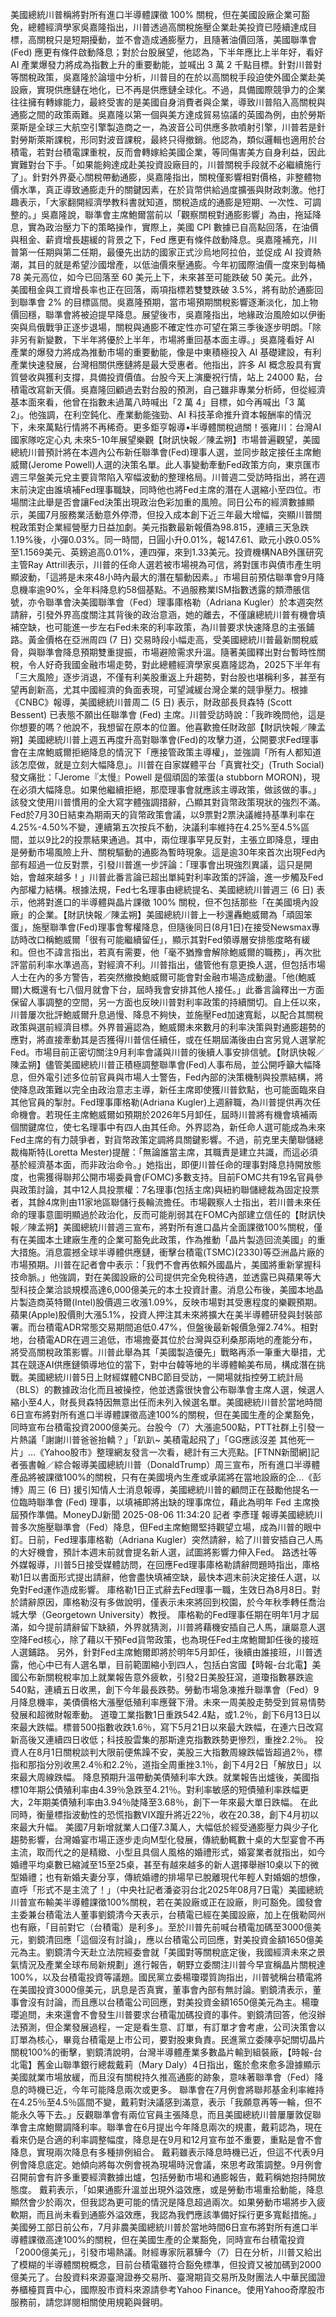 美國總統川普稱將對所有進口半導體課徵 100% 關稅，但在美國設廠企業可豁免，總體經濟學家吳嘉隆指出，川普透過高關稅施壓企業赴美投資已陸續達成目標，高關稅只是短期擾動，並不會造成通膨壓力，且隨著油價回落，美國聯準會 (Fed) 應更有條件啟動降息；對於台股展望，他認為，下半年應比上半年好，看好 AI 產業爆發力將成為指數上升的重要動能，並喊出 3 萬 2 千點目標。針對川普對等關稅政策，吳嘉隆於論壇中分析，川普目的在於以高關稅手段迫使外國企業赴美設廠，實現供應鏈在地化，已不再是供應鏈全球化。不過，具備國際競爭力的企業往往擁有轉嫁能力，最終受害的是美國自身消費者與企業，導致川普陷入高關稅與通膨之間的政策兩難。吳嘉隆以第一個與美方達成貿易協議的英國為例，由於勞斯萊斯是全球三大航空引擎製造商之一，為波音公司供應多款噴射引擎，川普若是針對勞斯萊斯課稅，形同對波音課稅，最終只得撤銷。他認為，類似邏輯也適用於台積電，若對台積電課重稅，反而會轉嫁給美國企業，等同傷害美方自身利益，因此實難對台下手。「如果能夠達成赴美投資設廠目的，川普關稅手段就不必繼續施行了」。針對外界憂心關稅帶動通膨，吳嘉隆指出，關稅僅影響相對價格，非整體物價水準，真正導致通膨走升的關鍵因素，在於貨幣供給過度擴張與財政刺激。他打趣表示，「大家翻開經濟學教科書就知道，關稅造成的通膨是短期、一次性、可調整的。」吳嘉隆說，聯準會主席鮑爾當前以「觀察關稅對通膨影響」為由，拖延降息，實為政治壓力下的策略操作，實際上，美國 CPI 數據已自高點回落，在油價與租金、薪資增長趨緩的背景之下，Fed 應更有條件啟動降息。吳嘉隆補充，川普第一任期與第二任期，最優先出訪的國家正式沙烏地阿拉伯，並促成 AI 投資熱潮，其目的就是希望沙國增產，以低油價來壓通膨。今年初國際油價一度來到每桶 78 美元高位，如今已回落至 60 美元上下，未來甚至可能跌破 50 美元。此外，美國租金與工資增長率也正在回落，兩項指標若雙雙跌破 3.5%，將有助於通膨回到聯準會 2% 的目標區間。吳嘉隆預期，當市場預期關稅影響逐漸淡化，加上物價回穩，聯準會將被迫提早降息。展望後市，吳嘉隆指出，地緣政治風險如以伊衝突與烏俄戰爭正逐步退場，關稅與通膨不確定性亦可望在第三季後逐步明朗。「除非另有新變數，下半年將優於上半年，市場將重回基本面主導。」吳嘉隆看好 AI 產業的爆發力將成為推動市場的重要動能，像是中東積極投入 AI 基礎建設，有利產業快速發展，台灣相關供應鏈將是最大受惠者。他指出，許多 AI 概念股具有實質營收與獲利支撐，具備投資價值。台股今天上演慶祝行情，站上 24000 點，台積電改寫新天價。吳嘉隆回顧過去對台股的預測，自己雖非專業分析師，但從經濟基本面來看，他曾在指數未過萬八時喊出「2 萬 4」目標，如今再喊出「3 萬 2」。他強調，在利空鈍化、產業動能強勁、AI 科技革命推升資本報酬率的情況下，未來萬點行情將不再稀奇。更多鉅亨報導•半導體關稅過關！張雍川：台灣AI國家隊吃定心丸 未來5-10年展望樂觀【財訊快報／陳孟朔】市場普遍觀望，美國總統川普預計將在本週內公布新任聯準會(Fed)理事人選，並同步敲定接任主席鮑威爾(Jerome Powell)人選的決策名單。此人事變動牽動Fed政策方向，東京匯市週三早盤美元兌主要貨幣陷入窄幅波動的整理格局。川普週二受訪時指出，將在週末前決定由誰填補Fed理事職缺，同時他也將Fed主席的潛在人選縮小至四位。市場關注此舉是否會讓Fed決策出現政治色彩加重的風險。同日公布的經濟數據顯示，美國7月服務業活動意外停滯，但投入成本創下近三年最大增幅，突顯川普關稅政策對企業經營壓力日益加劇。美元指數最新報價為98.815，連續三天急跌1.19%後，小彈0.03%。同一時間，日圓小升0.01%，報147.61、歐元小跌0.05%至1.1569美元、英鎊追高0.01%，連四彈，來到1.33美元。投資機構NAB外匯研究主管Ray Attrill表示，川普的任命人選若被市場視為可信，將對匯市與債市產生明顯波動，「這將是未來48小時內最大的潛在驅動因素。」市場目前預估聯準會9月降息機率逾90%，全年料降息約58個基點。不過服務業ISM指數透露的類滯脹信號，亦令聯準會決美國聯準會（Fed）理事庫格勒（Adriana Kugler）於本週突然請辭，引發外界高度關注其背後的政治意涵，她的離去，不僅讓總統川普有機會填補空缺，也可能進一步左右Fed未來的利率政策，為川普要求快速降息的主張鋪路。黃金價格在亞洲周四 (7 日) 交易時段小幅走高，受美國總統川普最新關稅威脅，與聯準會降息預期雙重提振，市場避險需求升溫。隨著美國釋出對台暫時性關稅，令人好奇我國金融市場走勢，對此總體經濟學家吳嘉隆認為，2025下半年有「三大風險」逐步消退，不僅有利美股重返上升趨勢，對台股也堪稱利多，甚至有望再創新高，尤其中國經濟的負面表現，可望減緩台灣企業的競爭壓力。根據《CNBC》報導，美國總統川普周二 (5 日) 表示，財政部長貝森特 (Scott Bessent) 已表態不願出任聯準會 (Fed) 主席。川普受訪時說：「我昨晚問他，這是你想要的嗎？他說不，我想留在原本的位置。他喜歡擔任財政部【財訊快報／陳孟朔】美國總統川普上週五再度升高對聯準會(Fed)的攻擊力道，公開要求Fed理事會在主席鮑威爾拒絕降息的情況下「應接管政策主導權」，並強調「所有人都知道該怎麼做，就是立刻大幅降息」。川普在自家媒體平台「真實社交」(Truth Social)發文痛批：「Jerome『太慢』Powell 是個頑固的笨蛋(a stubborn MORON)，現在必須大幅降息。如果他繼續拒絕，那麼理事會就應該主導政策，做該做的事。」該發文使用川普慣用的全大寫字體強調措辭，凸顯其對貨幣政策現狀的強烈不滿。Fed於7月30日結束為期兩天的貨幣政策會議，以9票對2票決議維持基準利率在4.25%-4.50%不變，連續第五次按兵不動，決議利率維持在4.25%至4.5%區間，並以9比2的投票結果通過。其中，兩位理事罕見反對，主張立即降息，理由是勞動市場風險上升、關稅驅動的通膨為暫時現象。這是逾30年來首次出現Fed內部有超過一位反對票，引發川普進一步評論：「理事會出現強烈異議，這只是開始，會越來越多！」川普此番言論已超出單純對利率政策的評論，進一步觸及Fed內部權力結構。根據法規，Fed七名理事由總統提名、美國總統川普週三 (6 日) 表示，他將對進口的半導體與晶片課徵 100% 關稅，但不包括那些「在美國境內設廠」的企業。【財訊快報／陳孟朔】美國總統川普上一秒還轟鮑威爾為「頑固笨蛋」，施壓聯準會(Fed)理事會奪權降息，但隨後同日(8月1日)在接受Newsmax專訪時改口稱鮑威爾「很有可能繼續留任」，顯示其對Fed領導層安排態度略有緩和。但也不諱言指出，若真有需要，他「毫不猶豫會解除鮑威爾的職務」，再次批評當前利率水準過高，對經濟不利。川普指出，儘管他有意更換人選，但包括市場人士在內的多方警告，若突然撤換鮑威爾可能會對金融市場造成動盪。「他(鮑威爾)大概還有七八個月就會下台，屆時我會安排其他人接任。」此番言論釋出一方面保留人事調整的空間，另一方面也反映川普對利率政策的持續關切。自上任以來，川普屢次批評鮑威爾升息過慢、降息不夠快，並施壓Fed加速寬鬆，以配合其關稅政策與選前經濟目標。外界普遍認為，鮑威爾未來數月的利率決策與對通膨趨勢的應對，將直接牽動其是否獲得川普信任續任，或在任期屆滿後由白宮另覓人選掌舵Fed。市場目前正密切關注9月利率會議與川普的後續人事安排信號。【財訊快報／陳孟朔】儘管美國總統川普正積極調整聯準會(Fed)人事布局，並公開呼籲大幅降息，但外電引述多位前官員與市場人士警告，Fed內部的決策機制與投票結構，將使降息政策難以完全由政治意志主導，新任主席即使獲川普欽點，也可能面臨來自其他官員的掣肘。Fed理事庫格勒(Adriana Kugler)上週辭職，為川普提供再次任命機會。若現任主席鮑威爾如預期於2026年5月卸任，屆時川普將有機會填補兩個關鍵席位，使七名理事中有四人由其任命。外界認為，新任命人選可能成為未來Fed主席的有力競爭者，對貨幣政策定調將具關鍵影響。不過，前克里夫蘭聯儲總裁梅斯特(Loretta Mester)提醒：「無論誰當主席，其職責是建立共識，而這必須基於經濟基本面，而非政治命令。」她指出，即便川普任命的理事對降息持開放態度，也需獲得聯邦公開市場委員會(FOMC)多數支持。目前FOMC共有19名官員參與政策討論，其中12人具投票權：7名理事(包括主席)與紐約聯儲總裁為固定投票者，其餘4席則由11家地區聯儲行長輪流擔任。市場觀察人士指出，若川普未來任命的理事意圖明顯過於政治化，反而可能削弱其在FOMC內部建立信任的【財訊快報／陳孟朔】美國總統川普週三宣布，將對所有進口晶片全面課徵100%關稅，僅有在美國本土建廠生產的企業可豁免此政策，作為推動「晶片製造回流美國」的重大措施。消息震撼全球半導體供應鏈，衝擊台積電(TSMC)(2330)等亞洲晶片廠的市場預期。川普在記者會中表示：「我們不會再依賴外國晶片，美國將重新掌握科技命脈。」他強調，對在美國設廠的公司提供完全免稅待遇，並透露已與蘋果等大型科技企業洽談規模高達6,000億美元的本土投資計畫。消息公布後，美國本地晶片製造商英特爾(Intel)股價週三收漲1.09%，反映市場對其受惠程度的樂觀預期。蘋果(Apple)股價則大漲5.1%，投資人押注其未來將擴大在美半導體研發與封裝部署。而台積電ADR常態交易期間追低0.47%，但盤後最新報價急彈2.74%。相對地，台積電ADR在週三追低，市場擔憂其位於台灣與亞利桑那兩地的產能分布，將受高關稅政策影響。川普此舉為其「美國製造優先」戰略再添一筆重大舉措，尤其在競逐AI供應鏈領導地位的當下，對中台韓等地的半導體輸美布局，構成潛在挑戰。美國總統川普5日上財經媒體CNBC節目受訪，一開場就指控勞工統計局（BLS）的數據政治化而且被操控，他並透露很快會公布聯準會主席人選，候選人縮小至4人，財長貝森特因無意出任而未列入候選名單。美國總統川普於當地時間6日宣布將對所有進口半導體課徵高達100%的關稅，但在美國生產的企業豁免，同時宣布台積電投資2000億美元。台股今（7）大漲逾500點，PTT社群上引發一片熱議「謝謝川普爸爸抬轎？」「趴趴~ 美積電起飛了」「GG應該沒差 其他死一片」…《Yahoo股市》整理網友發言一次看，總計有三大亮點。[FTNN新聞網]記者張書翰／綜合報導美國總統川普（DonaldTrump）周三宣布，所有進口半導體產品將被課徵100%的關稅，只有在美國境內生產或承諾將在當地設廠的企...《彭博》周三 (6 日) 援引知情人士消息報導，美國總統川普的顧問正在鼓勵他提名一位臨時聯準會 (Fed) 理事，以填補即將出缺的理事席位，藉此為明年 Fed 主席換屆預作準備。MoneyDJ新聞 2025-08-06 11:34:20 記者 李彥瑾 報導美國總統川普多次施壓聯準會（Fed）降息，但Fed主席鮑爾堅持觀望立場，成為川普的眼中釘。日前，Fed理事庫格勒（Adriana Kugler）突然請辭，給了川普安插自己人馬的大好機會，預計本週末前就會提名新人選，試圖將影響力伸入Fed。 路透社等外媒報導，川普5日接受媒體訪問，在回應Fed理事庫格勒請辭問題時指出，庫格勒1日以書面形式提出請辭，他會盡快填補空缺，最快本週末前決定接任人選，以免對Fed運作造成影響。 庫格勒1日正式辭去Fed理事一職，生效日為8月8日。對於請辭原因，庫格勒沒有多做說明，僅表示未來將回到校園，於今年秋季轉任喬治城大學（Georgetown University）教授。 庫格勒的Fed理事任期在明年1月才屆滿，如今提前請辭留下缺額，外界就猜測，川普將藉機安插自己人馬，讓屬意人選空降Fed核心，除了藉以干預Fed貨幣政策，也為現任Fed主席鮑爾卸任後的接班人選鋪路。 另外，針對Fed主席鮑爾即將於明年5月卸任，後續由誰接班，川普透露，他心中已有人選名單，目前範圍縮小到四人，包括白宮國【時報-台北電】美國公布新關稅稅率加上就業報告意外疲軟，引發2日美股狂瀉，道瓊指數暴跌逾540點，連續五日收黑，創下今年最長跌勢。勞動市場急凍推升聯準會（Fed）9月降息機率，美債價格大漲壓低殖利率應聲下滑。未來一周美股走勢受到貿易情勢發展和超微財報牽動。 道瓊工業指數1日重跌542.4點，或1.2％，創下6月13日以來最大跌幅。標普500指數收跌1.6％，寫下5月21日以來最大跌幅，在連六日改寫新高後又連續四日收低；科技股雲集的那斯達克指數跌勢更慘烈，重挫2.2％。 投資人在8月1日關稅談判大限前便焦躁不安，美股三大指數周線跌幅皆超過2％，標指和那指分別收黑2.4％和2.2％，道指全周重挫3.1％，創下4月2日「解放日」以來最大周線跌幅。 降息預期升溫帶動美債殖利率大跌。就業報告出爐後，美國指標10年期公債殖利率由4.39％急跌至4.21％。對利率敏感的短債殖利率跌幅更大，2年期美債殖利率由3.94％陡降至3.68％，創下一年來最大單日跌幅。 在此同時，衡量標指波動性的恐慌指數VIX躥升將近22％，收在20.38，創下4月初以來最大升幅。 美國7月新增就業人口僅7.3萬人，大幅低於經受通膨壓力與少子化趨勢影響，台灣婚宴市場正逐步走向M型化發展，傳統動輒數十桌的大型宴會不再主流，取而代之的是精緻、小型且具個人風格的婚禮形式，婚宴業者就指出，如今婚禮平均桌數已縮減至15至25桌，甚至有越來越多的新人選擇舉辦10桌以下的微型婚禮；也有新婚夫妻分享，傳統婚禮的排場早已脫離現代年輕人對婚姻的想像，直呼「形式不是主流了！」（中央社記者潘姿羽台北2025年08月7日電）美國總統川普宣布輸美半導體課徵100%關稅，若在美設廠或正在設廠，則可豁免。國發會主委兼台積電法人董事劉鏡清今天表示，台積電已經在美國設廠，加上在俄勒岡州也有廠，「目前對它（台積電）是利多」。至於川普先前喊台積電加碼至3000億美元，劉鏡清回應「這個沒有討論」，應以台積電公司回應，對美投資金額1650億美元為主。劉鏡清今天赴立法院經委會就「美國對等關稅底定後，我國經濟未來之景氣情況及產業全球布局新規劃」進行報告，朝野立委關注川普今早宣稱晶片關稅達100%，以及台積電投資等議題。國民黨立委楊瓊瓔質詢指出，川普號稱台積電將在美國投資3000億美元，訊息是否真實，董事會內部有無討論。劉鏡清表示，董事會沒有討論，而且應以台積電公司回應，對美投資金額1650億美元為主。楊瓊瓔追問，未來還會不會發生川普要求台積電加碼投資的事件。劉鏡清回答，他沒辦法預測，但企業發展過程，一定是看生意、訂單，有訂單才會考慮，公司決策會以訂單為核心，畢竟台積電是上市公司，要對股東負責。民進黨立委陳亭妃關切晶片關稅100%的衝擊，劉鏡清說明，台灣半導體產業多數晶片輸到組裝廠，【時報-台北電】舊金山聯準銀行總裁戴莉（Mary Daly）4日指出，鑑於愈來愈多證據顯示美國就業市場放緩，而且沒有關稅持久推高通膨的跡象，意味著聯準會（Fed）降息的時機已近，今年可能降息兩次或更多。 聯準會在7月例會將聯邦基金利率維持在4.25％至4.5％區間不變，戴莉對決議感到滿意，表示「我願意再等一輪，但不能永久等下去。」反觀聯準會有兩位官員主張降息，而且美國總統川普屢屢敦促聯準會主席鮑爾調降利率。聯準會在6月提出今年降息兩次的規畫，戴莉認為，現在看來仍是合適的利率調整幅度，降息是在9月和12月宣布並不重要，重點是會不會降息，實現兩次降息有多種排例組合。 戴莉雖表示降息時機已近，但這不代表9月例會降息底定。她傾向將每次例會視為現場時況會議，來思考政策調整。9月例會召開前會有許多重要經濟數據出爐，包括勞動市場和通膨報告，戴莉稱她抱持開放態度。 戴莉表示，「如果通膨升溫並出現外溢效應，或是勞動市場重拾動能，降息顯然會少於兩次，但我認為更可能的情況是降息超過兩次。如果勞動市場將步入疲軟期，而且尚未看到通膨外溢效應，我認為我們應該準備好採行更多寬鬆措施。」 美國勞工部日前公布，7月非農美國總統川普於當地時間6日宣布將對所有進口半導體課徵高達100%的關稅，但在美國生產的企業豁免，同時宣布台積電投資「2000億美元」，引發市場熱議。財經專家阮慕驊今（7）日在分析，川普又給出了模糊的半導體關稅概念，目前台積電雖符合豁免標準，但投資又被加碼到2000億美元了。台股資料來源臺灣證券交易所、臺灣期貨交易所及財團法人中華民國證券櫃檯買賣中心，國際股市資料來源請參考Yahoo Finance。使用Yahoo奇摩股市服務前，請您詳閱相關使用規範與聲明。